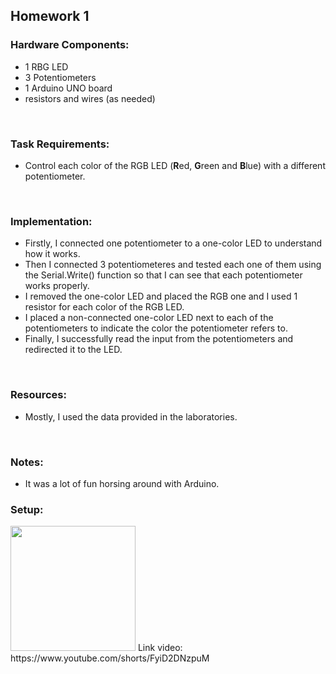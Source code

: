 

## Homework 1
### Hardware Components:
 - 1 RBG LED
 - 3 Potentiometers
 - 1 Arduino UNO board
 - resistors and wires (as needed)
<br>

### Task Requirements:
 - Control each color of the RGB LED (**R**ed, **G**reen and **B**lue) with a different potentiometer.
<br>

### Implementation:
 - Firstly, I connected one potentiometer to a one-color LED to understand how it works. 
 - Then I connected 3 potentiometeres and tested each one of them using the Serial.Write() function so that I can see that each potentiometer works properly.
 - I removed the one-color LED and placed the RGB one and I used 1 resistor for each color of the RGB LED. 
 - I placed a non-connected one-color LED next to each of the potentiometers to indicate the color the potentiometer refers to.
 - Finally, I successfully read the input from the potentiometers and redirected it to the LED.
<br>

### Resources:
 - Mostly, I used the data provided in the laboratories.
<br>

### Notes:
 - It was a lot of fun horsing around with Arduino.

### Setup:
<img src="https://user-images.githubusercontent.com/63961737/198081883-00c5223a-eb86-419a-b6d3-baaec2181342.jpeg" width="200">
Link video: https://www.youtube.com/shorts/FyiD2DNzpuM

<br><br>
